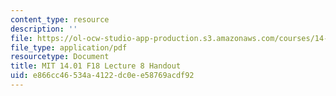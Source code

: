 ```yaml
---
content_type: resource
description: ''
file: https://ol-ocw-studio-app-production.s3.amazonaws.com/courses/14-01-principles-of-microeconomics-fall-2018/e866cc46534a4122dc0ee58769acdf92_MIT14_01F18_handout8.pdf
file_type: application/pdf
resourcetype: Document
title: MIT 14.01 F18 Lecture 8 Handout
uid: e866cc46-534a-4122-dc0e-e58769acdf92
---
```

